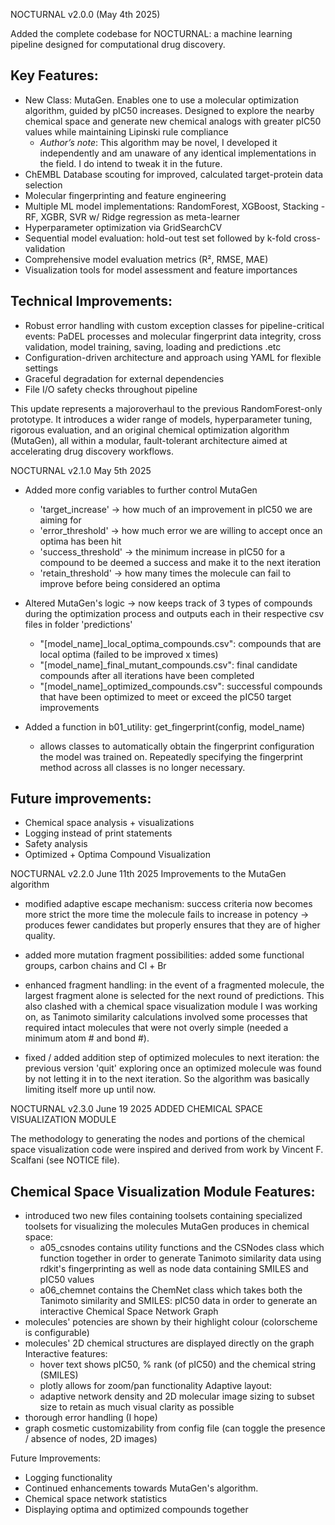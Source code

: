 NOCTURNAL v2.0.0 (May 4th 2025)

Added the complete codebase for NOCTURNAL: a machine learning pipeline designed for computational drug discovery.

## Key Features:

- New Class: MutaGen. Enables one to use a molecular optimization algorithm, guided by pIC50 increases. Designed to explore the nearby chemical space and generate new chemical analogs with greater pIC50 values while maintaining Lipinski rule compliance
    - *Author’s note*: This algorithm may be novel, I developed it independently and am unaware of any identical implementations in the field. I do intend to tweak it in the future.
- ChEMBL Database scouting for improved, calculated target-protein data selection
- Molecular fingerprinting and feature engineering
- Multiple ML model implementations: RandomForest, XGBoost, Stacking - RF, XGBR, SVR w/ Ridge regression as meta-learner
- Hyperparameter optimization via GridSearchCV
- Sequential model evaluation: hold-out test set followed by k-fold cross-validation
- Comprehensive model evaluation metrics (R², RMSE, MAE)
- Visualization tools for model assessment and feature importances

## Technical Improvements:

- Robust error handling with custom exception classes for pipeline-critical events: PaDEL processes and molecular fingerprint data integrity, cross validation, model training, saving, loading and predictions .etc
- Configuration-driven architecture and approach using YAML for flexible settings
- Graceful degradation for external dependencies
- File I/O safety checks throughout pipeline

This update represents a majoroverhaul to the previous RandomForest-only prototype. It introduces a wider range of models, hyperparameter tuning, rigorous evaluation, and an original chemical optimization algorithm (MutaGen), all within a modular, fault-tolerant architecture aimed at accelerating drug discovery workflows.


NOCTURNAL v2.1.0 May 5th 2025
- Added more config variables to further control MutaGen
	- 'target_increase' -> how much of an improvement in pIC50 we are aiming for
	- 'error_threshold' -> how much error we are willing to accept once an optima has been hit
	- 'success_threshold' -> the minimum increase in pIC50 for a compound to be deemed a success and make it to the next iteration
	- 'retain_threshold' -> how many times the molecule can fail to improve before being considered an optima 

- Altered MutaGen's logic -> now keeps track of 3 types of compounds during the optimization process and outputs each in their respective csv files in folder 'predictions'
	- "[model_name]_local_optima_compounds.csv": compounds that are local optima (failed to be improved x times)
	- "[model_name]_final_mutant_compounds.csv": final candidate compounds after all iterations have been completed
	- "[model_name]_optimized_compounds.csv": successful compounds that have been optimized to meet or exceed the pIC50 target improvements

- Added a function in b01_utility: get_fingerprint(config, model_name)
	- allows classes to automatically obtain the fingerprint configuration the model was trained on. Repeatedly specifying the fingerprint method across all classes is no longer necessary. 

## Future improvements: 
- Chemical space analysis + visualizations
- Logging instead of print statements
- Safety analysis
- Optimized + Optima Compound Visualization

NOCTURNAL v2.2.0 June 11th 2025
Improvements to the MutaGen algorithm

- modified adaptive escape mechanism: success criteria now becomes more strict the more time the molecule fails to increase in potency -> produces fewer candidates but properly ensures that they are of higher quality.

- added more mutation fragment possibilities: added some functional groups, carbon chains and Cl + Br

- enhanced fragment handling: in the event of a fragmented molecule, the largest fragment alone is selected for the next round of predictions. This also clashed with a chemical space visualization module I was working on, as Tanimoto similarity calculations involved some processes that required intact molecules that were not overly simple (needed a minimum atom # and bond #).

- fixed / added addition step of optimized molecules to next iteration: the previous version 'quit' exploring once an optimized molecule was found by not letting it in to the next iteration. So the algorithm was basically limiting itself more up until now.


NOCTURNAL v2.3.0 June 19 2025
ADDED CHEMICAL SPACE VISUALIZATION MODULE

The methodology to generating the nodes and portions of the chemical space visualization code were inspired and derived from work by Vincent F. Scalfani (see NOTICE file).

## Chemical Space Visualization Module Features:
- introduced two new files containing toolsets containing specialized toolsets for visualizing the molecules MutaGen produces in chemical space:
	- a05_csnodes contains utility functions and the CSNodes class which function together in order to generate Tanimoto similarity data using rdkit's fingerprinting as well as node data containing SMILES and pIC50 values
	- a06_chemnet contains the ChemNet class which takes both the Tanimoto similarity and SMILES: pIC50 data in order to generate an interactive Chemical Space Network Graph
- molecules' potencies are shown by their highlight colour (colorscheme is configurable)
- molecules' 2D chemical structures are displayed directly on the graph 
Interactive features:
	- hover text shows pIC50, % rank (of pIC50) and the chemical string (SMILES)
	- plotly allows for zoom/pan functionality
Adaptive layout:
	- adaptive network density and 2D molecular image sizing to subset size to retain as much visual clarity as possible
- thorough error handling (I hope)
- graph cosmetic customizability from config file (can toggle the presence / absence of nodes, 2D images)

Future Improvements:
- Logging functionality
- Continued enhancements towards MutaGen's algorithm.
- Chemical space network statistics
- Displaying optima and optimized compounds together

